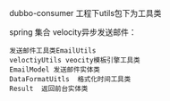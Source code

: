 dubbo-consumer 工程下utils包下为工具类

spring 集合 velocity异步发送邮件：

    发送邮件工具类EmailUtils
    veloctiyUtils veocity模板引擎工具类
    EmailModel 发送邮件实体类
    DataFormatUitls  格式化时间工具类
    Result  返回前台实体类




